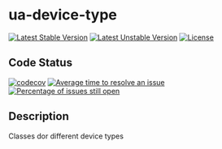 # ua-device-type

[![Latest Stable Version](https://poser.pugx.org/mimmi20/ua-device-type/v/stable?format=flat-square)](https://packagist.org/packages/mimmi20/ua-device-type)
[![Latest Unstable Version](https://poser.pugx.org/mimmi20/ua-device-type/v/unstable?format=flat-square)](https://packagist.org/packages/mimmi20/ua-device-type)
[![License](https://poser.pugx.org/mimmi20/ua-device-type/license?format=flat-square)](https://packagist.org/packages/mimmi20/ua-device-type)

## Code Status

[![codecov](https://codecov.io/gh/mimmi20/ua-device-type/branch/master/graph/badge.svg)](https://codecov.io/gh/mimmi20/ua-device-type)
[![Average time to resolve an issue](https://isitmaintained.com/badge/resolution/mimmi20/ua-device-type.svg)](https://isitmaintained.com/project/mimmi20/ua-device-type "Average time to resolve an issue")
[![Percentage of issues still open](https://isitmaintained.com/badge/open/mimmi20/ua-device-type.svg)](https://isitmaintained.com/project/mimmi20/ua-device-type "Percentage of issues still open")

## Description

Classes dor different device types
